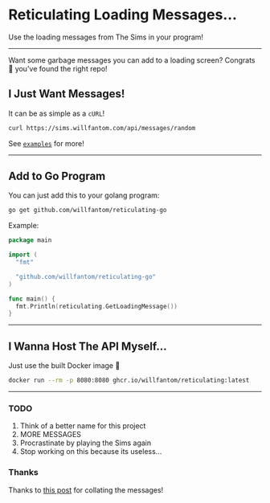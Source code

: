 # Reticulating Loading Messages...

Use the loading messages from The Sims in your program!

---

Want some garbage messages you can add to a loading screen? Congrats 🎉 you've found the right repo!

## I Just Want Messages!

It can be as simple as a `cURL`!

```bash
curl https://sims.willfantom.com/api/messages/random
```

See [`examples`](./examples) for more!

---

## Add to Go Program

You can just add this to your golang program:

```bash
go get github.com/willfantom/reticulating-go
```

Example:
```go
package main

import (
  "fmt"

  "github.com/willfantom/reticulating-go"
)

func main() {
  fmt.Println(reticulating.GetLoadingMessage())
}
```

---

## I Wanna Host The API Myself...

Just use the built Docker image 🐳

```bash
docker run --rm -p 8080:8080 ghcr.io/willfantom/reticulating:latest
```

---

### TODO

1. Think of a better name for this project
2. MORE MESSAGES
3. Procrastinate by playing the Sims again
4. Stop working on this because its useless...

### Thanks

Thanks to [this post](https://modthesims.info/showthread.php?t=331011) for collating the messages!
